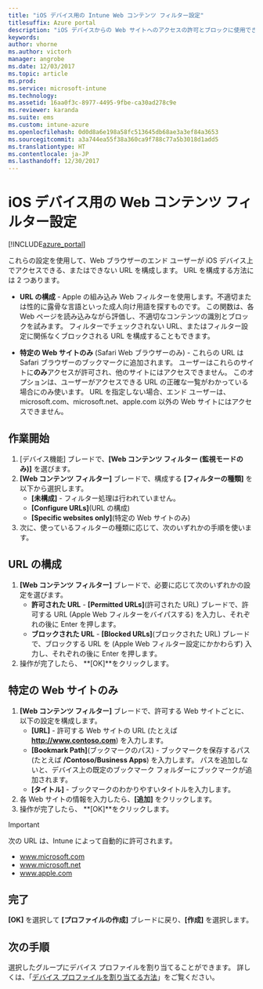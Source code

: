 ```yaml
---
title: "iOS デバイス用の Intune Web コンテンツ フィルター設定"
titlesuffix: Azure portal
description: "iOS デバイスからの Web サイトへのアクセスの許可とブロックに使用できる設定について説明します。\""
keywords: 
author: vhorne
ms.author: victorh
manager: angrobe
ms.date: 12/03/2017
ms.topic: article
ms.prod: 
ms.service: microsoft-intune
ms.technology: 
ms.assetid: 16aa0f3c-8977-4495-9fbe-ca30ad278c9e
ms.reviewer: karanda
ms.suite: ems
ms.custom: intune-azure
ms.openlocfilehash: 0d0d8a6e198a58fc513645db68ae3a3ef84a3653
ms.sourcegitcommit: a3a744ea55f38a360ca9f788c77a5b3018d1add5
ms.translationtype: HT
ms.contentlocale: ja-JP
ms.lasthandoff: 12/30/2017
---
```

# <a name="web-content-filter-settings-for-ios-devices"></a>iOS デバイス用の Web コンテンツ フィルター設定

[!INCLUDE[azure_portal](./includes/azure_portal.md)]

これらの設定を使用して、Web ブラウザーのエンド ユーザーが iOS デバイス上でアクセスできる、またはできない URL を構成します。 URL を構成する方法には 2 つあります。

- **URL の構成** - Apple の組み込み Web フィルターを使用します。不適切または性的に露骨な言語といった成人向け用語を探すものです。 この関数は、各 Web ページを読み込みながら評価し、不適切なコンテンツの識別とブロックを試みます。 フィルターでチェックされない URL、またはフィルター設定に関係なくブロックされる URL を構成することもできます。

- **特定の Web サイトのみ** (Safari Web ブラウザーのみ) - これらの URL は Safari ブラウザーのブックマークに追加されます。 ユーザーはこれらのサイトに**のみ**アクセスが許可され、他のサイトにはアクセスできません。 このオプションは、ユーザーがアクセスできる URL の正確な一覧がわかっている場合にのみ使います。
URL を指定しない場合、エンド ユーザーは、microsoft.com、microsoft.net、apple.com 以外の Web サイトにはアクセスできません。



## <a name="get-started"></a>作業開始

1. [デバイス機能] ブレードで、**[Web コンテンツ フィルター (監視モードのみ)]** を選びます。
2. **[Web コンテンツ フィルター]** ブレードで、構成する **[フィルターの種類]** を以下から選択します。
    - **[未構成]** - フィルター処理は行われていません。
    - **[Configure URLs]**(URL の構成)
    - **[Specific websites only]**(特定の Web サイトのみ)
3. 次に、使っているフィルターの種類に応じて、次のいずれかの手順を使います。


## <a name="configure-urls"></a>URL の構成

1. **[Web コンテンツ フィルター]** ブレードで、必要に応じて次のいずれかの設定を選びます。
    - **許可された URL** - **[Permitted URLs]**(許可された URL) ブレードで、許可する URL (Apple Web フィルターをバイパスする) を入力し、それぞれの後に Enter を押します。
    - **ブロックされた URL** - **[Blocked URLs]**(ブロックされた URL) ブレードで、ブロックする URL を (Apple Web フィルター設定にかかわらず) 入力し、それぞれの後に Enter を押します。
2. 操作が完了したら、 **[OK]**をクリックします。


## <a name="specific-websites-only"></a>特定の Web サイトのみ

1. **[Web コンテンツ フィルター]** ブレードで、許可する Web サイトごとに、以下の設定を構成します。
    - **[URL]** - 許可する Web サイトの URL (たとえば **http://www.contoso.com**) を入力します。
    - **[Bookmark Path]**(ブックマークのパス) - ブックマークを保存するパス (たとえば **/Contoso/Business Apps**) を入力します。 パスを追加しないと、デバイス上の既定のブックマーク フォルダーにブックマークが追加されます。
    - **[タイトル]** - ブックマークのわかりやすいタイトルを入力します。
2. 各 Web サイトの情報を入力したら、**[追加]** をクリックします。
3. 操作が完了したら、 **[OK]**をクリックします。

>[!IMPORTANT] 
> 次の URL は、Intune によって自動的に許可されます。
> - www.microsoft.com
> - www.microsoft.net
> - www.apple.com

## <a name="finish-up"></a>完了

**[OK]** を選択して **[プロファイルの作成]** ブレードに戻り、**[作成]** を選択します。

## <a name="next-steps"></a>次の手順

選択したグループにデバイス プロファイルを割り当てることができます。 詳しくは、「[デバイス プロファイルを割り当てる方法](device-profile-assign.md)」をご覧ください。
